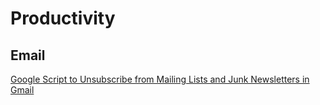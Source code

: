 # Productivity

## Email

[Google Script to Unsubscribe from Mailing Lists and Junk Newsletters in Gmail](https://www.labnol.org/internet/gmail-unsubscribe/28806/)

